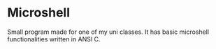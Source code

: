 # Microshell
Small program made for one of my uni classes. It has basic microshell functionalities written in ANSI C.

